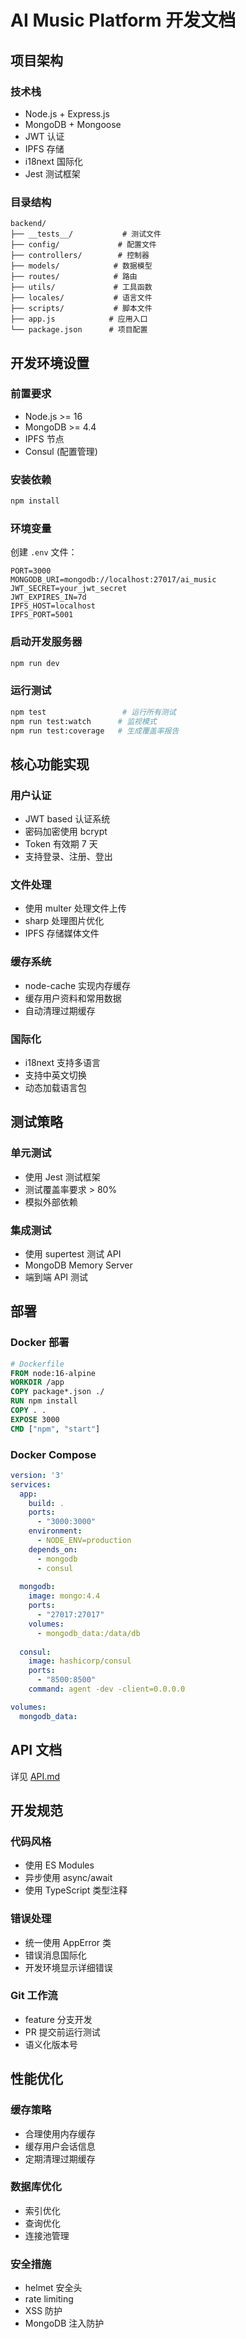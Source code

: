 # AI Music Platform 开发文档

## 项目架构

### 技术栈
- Node.js + Express.js
- MongoDB + Mongoose
- JWT 认证
- IPFS 存储
- i18next 国际化
- Jest 测试框架

### 目录结构
```
backend/
├── __tests__/           # 测试文件
├── config/             # 配置文件
├── controllers/        # 控制器
├── models/            # 数据模型
├── routes/            # 路由
├── utils/             # 工具函数
├── locales/           # 语言文件
├── scripts/           # 脚本文件
├── app.js            # 应用入口
└── package.json      # 项目配置
```

## 开发环境设置

### 前置要求
- Node.js >= 16
- MongoDB >= 4.4
- IPFS 节点
- Consul (配置管理)

### 安装依赖
```bash
npm install
```

### 环境变量
创建 `.env` 文件：
```
PORT=3000
MONGODB_URI=mongodb://localhost:27017/ai_music
JWT_SECRET=your_jwt_secret
JWT_EXPIRES_IN=7d
IPFS_HOST=localhost
IPFS_PORT=5001
```

### 启动开发服务器
```bash
npm run dev
```

### 运行测试
```bash
npm test                 # 运行所有测试
npm run test:watch      # 监视模式
npm run test:coverage   # 生成覆盖率报告
```

## 核心功能实现

### 用户认证
- JWT based 认证系统
- 密码加密使用 bcrypt
- Token 有效期 7 天
- 支持登录、注册、登出

### 文件处理
- 使用 multer 处理文件上传
- sharp 处理图片优化
- IPFS 存储媒体文件

### 缓存系统
- node-cache 实现内存缓存
- 缓存用户资料和常用数据
- 自动清理过期缓存

### 国际化
- i18next 支持多语言
- 支持中英文切换
- 动态加载语言包

## 测试策略

### 单元测试
- 使用 Jest 测试框架
- 测试覆盖率要求 > 80%
- 模拟外部依赖

### 集成测试
- 使用 supertest 测试 API
- MongoDB Memory Server
- 端到端 API 测试

## 部署

### Docker 部署
```dockerfile
# Dockerfile
FROM node:16-alpine
WORKDIR /app
COPY package*.json ./
RUN npm install
COPY . .
EXPOSE 3000
CMD ["npm", "start"]
```

### Docker Compose
```yaml
version: '3'
services:
  app:
    build: .
    ports:
      - "3000:3000"
    environment:
      - NODE_ENV=production
    depends_on:
      - mongodb
      - consul
  
  mongodb:
    image: mongo:4.4
    ports:
      - "27017:27017"
    volumes:
      - mongodb_data:/data/db
  
  consul:
    image: hashicorp/consul
    ports:
      - "8500:8500"
    command: agent -dev -client=0.0.0.0

volumes:
  mongodb_data:
```

## API 文档
详见 [API.md](./API.md)

## 开发规范

### 代码风格
- 使用 ES Modules
- 异步使用 async/await
- 使用 TypeScript 类型注释

### 错误处理
- 统一使用 AppError 类
- 错误消息国际化
- 开发环境显示详细错误

### Git 工作流
- feature 分支开发
- PR 提交前运行测试
- 语义化版本号

## 性能优化

### 缓存策略
- 合理使用内存缓存
- 缓存用户会话信息
- 定期清理过期缓存

### 数据库优化
- 索引优化
- 查询优化
- 连接池管理

### 安全措施
- helmet 安全头
- rate limiting
- XSS 防护
- MongoDB 注入防护 